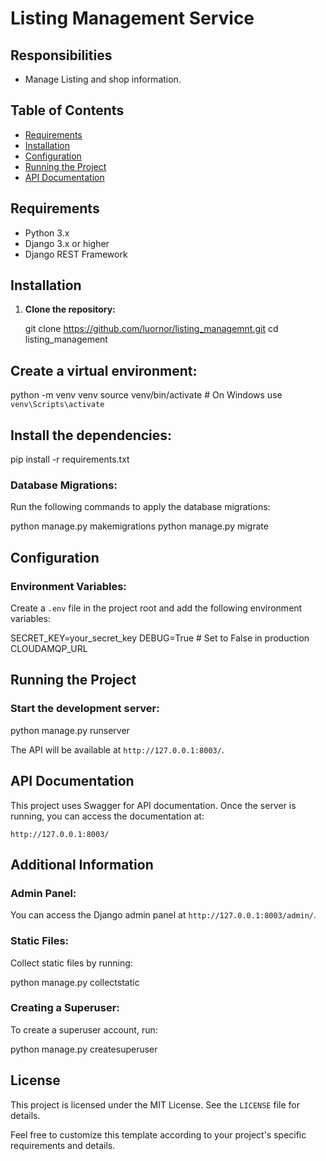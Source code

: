 # Listing Management Service
## Responsibilities
- Manage Listing and shop information.

## Table of Contents

- [Requirements](#requirements)
- [Installation](#installation)
- [Configuration](#configuration)
- [Running the Project](#running-the-project)
- [API Documentation](#api-documentation)

## Requirements

- Python 3.x
- Django 3.x or higher
- Django REST Framework

## Installation

1. **Clone the repository:**

   git clone https://github.com/luornor/listing_managemnt.git
   cd listing_management
   
## Create a virtual environment:

python -m venv venv
source venv/bin/activate  # On Windows use `venv\Scripts\activate`

## Install the dependencies:

pip install -r requirements.txt

### Database Migrations:

Run the following commands to apply the database migrations:

python manage.py makemigrations
python manage.py migrate

## Configuration
### Environment Variables:

Create a `.env` file in the project root and add the following environment variables:

SECRET_KEY=your_secret_key
DEBUG=True  # Set to False in production
CLOUDAMQP_URL

## Running the Project

### Start the development server:

python manage.py runserver

The API will be available at `http://127.0.0.1:8003/`.

## API Documentation

This project uses Swagger for API documentation. Once the server is running, you can access the documentation at:

`http://127.0.0.1:8003/`


## Additional Information

### Admin Panel:

You can access the Django admin panel at `http://127.0.0.1:8003/admin/`.

### Static Files:

Collect static files by running:

python manage.py collectstatic


### Creating a Superuser:

To create a superuser account, run:

python manage.py createsuperuser

## License

This project is licensed under the MIT License. See the `LICENSE` file for details.

Feel free to customize this template according to your project's specific requirements and details.


